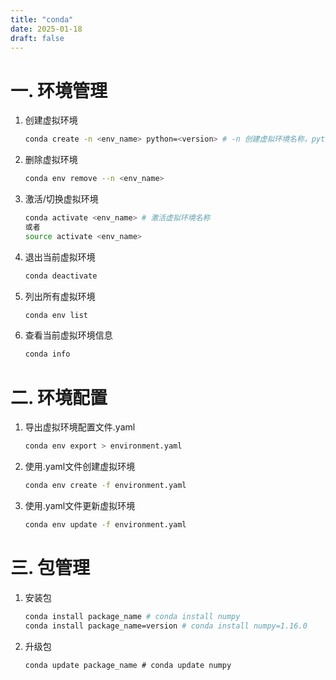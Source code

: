 ```yaml
---
title: "conda"
date: 2025-01-18
draft: false
---
```

# 一. 环境管理

1. 创建虚拟环境
    ```bash
    conda create -n <env_name> python=<version> # -n 创建虚拟环境名称，python=指定python版本
    ```
2. 删除虚拟环境
   ```bash
   conda env remove --n <env_name>
   ```
3. 激活/切换虚拟环境
   ```bash
   conda activate <env_name> # 激活虚拟环境名称
   或者
   source activate <env_name> 
   ```
4. 退出当前虚拟环境
   ```bash
   conda deactivate
   ```
5. 列出所有虚拟环境
   ```bash
   conda env list
   ```
6. 查看当前虚拟环境信息
   ```bash
   conda info
   ```
# 二. 环境配置
1. 导出虚拟环境配置文件.yaml
   ```bash
   conda env export > environment.yaml
   ```
2. 使用.yaml文件创建虚拟环境
   ```bash
   conda env create -f environment.yaml
   ```
3. 使用.yaml文件更新虚拟环境
   ```bash
   conda env update -f environment.yaml
   ```
   
# 三. 包管理
1. 安装包
   ```bash
   conda install package_name # conda install numpy
   conda install package_name=version # conda install numpy=1.16.0
   ```
2. 升级包
   ```
   conda update package_name # conda update numpy
   ```
    